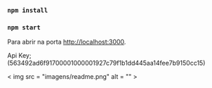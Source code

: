 
### `npm install`

### `npm start`

Para abrir na porta [http://localhost:3000](http://localhost:3000).

Api Key;(563492ad6f91700001000001927c79f1b1dd445aa14fee7b9150cc15)

< img src = "imagens/readme.png" alt = "" >




